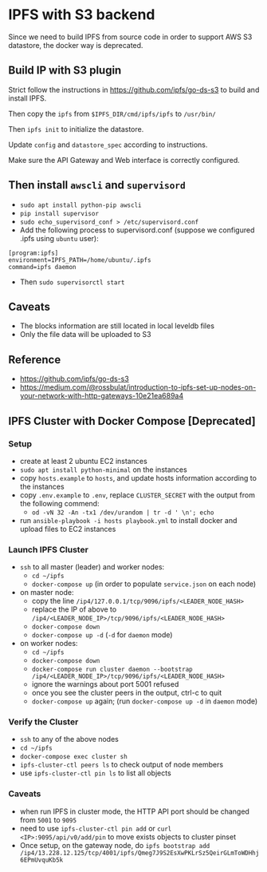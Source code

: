 # IPFS with S3 backend

Since we need to build IPFS from source code in order to support AWS S3 datastore, the docker way is deprecated.

## Build IP with S3 plugin

Strict follow the instructions in https://github.com/ipfs/go-ds-s3 to build and install IPFS.

Then copy the `ipfs` from `$IPFS_DIR/cmd/ipfs/ipfs` to `/usr/bin/`

Then `ipfs init` to initialize the datastore.

Update `config` and `datastore_spec` according to instructions.

Make sure the API Gateway and Web interface is correctly configured.

## Then install `awscli` and `supervisord`

- `sudo apt install python-pip awscli`
- `pip install supervisor`
- `sudo echo_supervisord_conf > /etc/supervisord.conf`
- Add the following process to supervisord.conf (suppose we configured .ipfs using `ubuntu` user):

```
[program:ipfs]
environment=IPFS_PATH=/home/ubuntu/.ipfs
command=ipfs daemon
```

- Then `sudo supervisorctl start`

## Caveats

- The blocks information are still located in local leveldb files
- Only the file data will be uploaded to S3

## Reference

- https://github.com/ipfs/go-ds-s3
- https://medium.com/@rossbulat/introduction-to-ipfs-set-up-nodes-on-your-network-with-http-gateways-10e21ea689a4

## IPFS Cluster with Docker Compose [Deprecated]

### Setup

- create at least 2 ubuntu EC2 instances
- `sudo apt install python-minimal` on the instances
- copy `hosts.example` to `hosts`, and update hosts information according to the instances
- copy `.env.example` to `.env`, replace `CLUSTER_SECRET` with the output from the following commend:
  - `od -vN 32 -An -tx1 /dev/urandom | tr -d ' \n'; echo`
- run `ansible-playbook -i hosts playbook.yml` to install docker and upload files to EC2 instances

### Launch IPFS Cluster

- `ssh` to all master (leader) and worker nodes:
  - `cd ~/ipfs`
  - `docker-compose up` (in order to populate `service.json` on each node)
- on master node:
  - copy the line `/ip4/127.0.0.1/tcp/9096/ipfs/<LEADER_NODE_HASH>`
  - replace the IP of above to `/ip4/<LEADER_NODE_IP>/tcp/9096/ipfs/<LEADER_NODE_HASH>`
  - `docker-compose down`
  - `docker-compose up -d` (`-d` for `daemon` mode)
- on worker nodes:
  - `cd ~/ipfs`
  - `docker-compose down`
  - `docker-compose run cluster daemon --bootstrap /ip4/<LEADER_NODE_IP>/tcp/9096/ipfs/<LEADER_NODE_HASH>`
  - ignore the warnings about port 5001 refused
  - once you see the cluster peers in the output, ctrl-c to quit
  - `docker-compose up` again; (run `docker-compose up -d` in `daemon` mode)

### Verify the Cluster

- `ssh` to any of the above nodes
- `cd ~/ipfs`
- `docker-compose exec cluster sh`
- `ipfs-cluster-ctl peers ls` to check output of node members
- use `ipfs-cluster-ctl pin ls` to list all objects

### Caveats

- when run IPFS in cluster mode, the HTTP API port should be changed from `5001` to `9095`
- need to use `ipfs-cluster-ctl pin add` or `curl <IP>:9095/api/v0/add/pin` to move exists objects to cluster pinset
- Once setup, on the gateway node, do `ipfs bootstrap add /ip4/13.228.12.125/tcp/4001/ipfs/Qmeg7J9S2EsXwPKLrSz5QeirGLmToWDHhj6EPmUvquKb5k`
